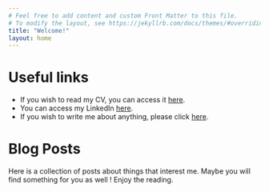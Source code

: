 ```yaml
---
# Feel free to add content and custom Front Matter to this file.
# To modify the layout, see https://jekyllrb.com/docs/themes/#overriding-theme-defaults
title: "Welcome!"
layout: home
---
```

# Useful links

* If you wish to read my CV, you can access it [here](CV.md). 
* You can access my LinkedIn [here](https://www.linkedin.com/in/bastien-golomer/).
* If you wish to write me about anything, please click <a href="mailto:bastien.golomer@proton.me">here</a>.


# Blog Posts
Here is a collection of posts about things that interest me. Maybe you will find something for you as well ! Enjoy the reading.